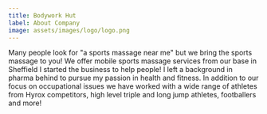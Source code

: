 ```yaml
---
title: Bodywork Hut
label: About Company
image: assets/images/logo/logo.png
---
```

Many people look for "a sports massage near me" but we bring the sports massage to you! We offer mobile sports massage services from our base in Sheffield I started the business to help people! I left a background in pharma behind to pursue my passion in health and fitness. In addition to our focus on occupational issues we have worked with a wide range of athletes from Hyrox competitors, high level triple and long jump athletes, footballers and more!

